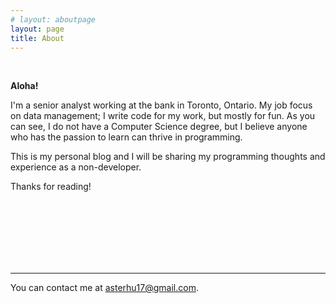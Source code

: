 ```yaml
---
# layout: aboutpage
layout: page
title: About
---
```


<br/>

**Aloha!**

I'm a senior analyst working at the bank in Toronto, Ontario. My job focus on data management; I write code for my work, but mostly for fun. As you can see, I do not have a Computer Science degree, but I believe anyone who has the passion to learn can thrive in programming.

This is my personal blog and I will be sharing my programming thoughts and experience as a non-developer.

Thanks for reading!

<br><br><br>
<br><br><br>
<hr>

You can contact me at [asterhu17@gmail.com](mailto:asterhu17@gmail.com).
<br>
